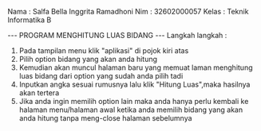 Nama : Salfa Bella Inggrita Ramadhoni
Nim    : 32602000057
Kelas  : Teknik Informatika B

--- PROGRAM MENGHITUNG LUAS BIDANG ---
Langkah langkah :
1. Pada tampilan menu klik "aplikasi" di pojok kiri atas
2. Pilih option bidang yang akan anda hitung
3. Kemudian akan muncul halaman baru yang memuat laman menghitung luas bidang dari option yang sudah anda pilih tadi
4. Inputkan angka sesuai rumusnya lalu klik "Hitung Luas",maka hasilnya akan tertera
5. Jika anda ingin memilih option lain maka anda hanya perlu kembali ke halaman menu/halaman awal ketika anda memilih bidang yang akan anda hitung tanpa meng-close halaman sebelumnya
